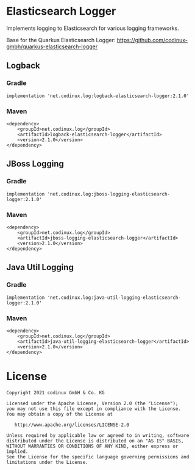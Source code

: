 # Elasticsearch Logger

Implements logging to Elasticsearch for various logging frameworks.

Base for the Quarkus Elasticsearch Logger: https://github.com/codinux-gmbh/quarkus-elasticsearch-logger

## Logback

### Gradle

```
implementation 'net.codinux.log:logback-elasticsearch-logger:2.1.0'
```

### Maven

```
<dependency>
    <groupId>net.codinux.log</groupId>
    <artifactId>logback-elasticsearch-logger</artifactId>
    <version>2.1.0</version>
</dependency>
```

## JBoss Logging

### Gradle

```
implementation 'net.codinux.log:jboss-logging-elasticsearch-logger:2.1.0'
```

### Maven

```
<dependency>
    <groupId>net.codinux.log</groupId>
    <artifactId>jboss-logging-elasticsearch-logger</artifactId>
    <version>2.1.0</version>
</dependency>
```

## Java Util Logging

### Gradle

```
implementation 'net.codinux.log:java-util-logging-elasticsearch-logger:2.1.0'
```

### Maven

```
<dependency>
    <groupId>net.codinux.log</groupId>
    <artifactId>java-util-logging-elasticsearch-logger</artifactId>
    <version>2.1.0</version>
</dependency>
```

# License

    Copyright 2021 codinux GmbH & Co. KG

    Licensed under the Apache License, Version 2.0 (the "License");
    you may not use this file except in compliance with the License.
    You may obtain a copy of the License at

       http://www.apache.org/licenses/LICENSE-2.0

    Unless required by applicable law or agreed to in writing, software
    distributed under the License is distributed on an "AS IS" BASIS,
    WITHOUT WARRANTIES OR CONDITIONS OF ANY KIND, either express or implied.
    See the License for the specific language governing permissions and
    limitations under the License.